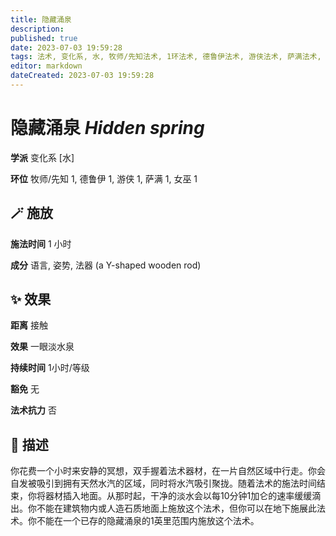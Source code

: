 ```yaml
---
title: 隐藏涌泉
description: 
published: true
date: 2023-07-03 19:59:28
tags: 法术, 变化系, 水, 牧师/先知法术, 1环法术, 德鲁伊法术, 游侠法术, 萨满法术, 女巫法术
editor: markdown
dateCreated: 2023-07-03 19:59:28
---
```


# **隐藏涌泉** *Hidden spring*

**学派** 变化系 \[水\] 

**环位** 牧师/先知 1, 德鲁伊 1, 游侠 1, 萨满 1, 女巫 1

## 🪄 施放

**施法时间** 1 小时

**成分** 语言, 姿势, 法器 (a Y-shaped wooden rod)

## ✨ 效果  

**距离** 接触 

**效果** 一眼淡水泉 

**持续时间** 1小时/等级 

**豁免** 无

**法术抗力** 否

## 📖 描述

你花费一个小时来安静的冥想，双手握着法术器材，在一片自然区域中行走。你会自发被吸引到拥有天然水汽的区域，同时将水汽吸引聚拢。随着法术的施法时间结束，你将器材插入地面。从那时起，干净的淡水会以每10分钟1加仑的速率缓缓滴出。你不能在建筑物内或人造石质地面上施放这个法术，但你可以在地下施展此法术。你不能在一个已存的隐藏涌泉的1英里范围内施放这个法术。
    
